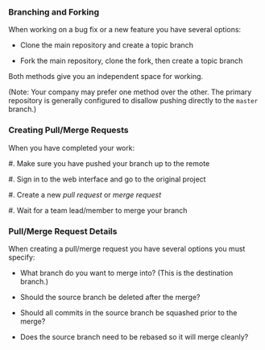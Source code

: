### Branching and Forking ###

When working on a bug fix or a new feature you have several options:

  * Clone the main repository and create a topic branch

  * Fork the main repository, clone the fork, then create a topic
    branch

Both methods give you an independent space for working.

(Note: Your company may prefer one method over the other.  The primary
repository is generally configured to disallow pushing directly to the
`master` branch.)

### Creating Pull/Merge Requests ###

When you have completed your work:

  #. Make sure you have pushed your branch up to the remote

  #. Sign in to the web interface and go to the original project

  #. Create a new *pull request* or *merge request*

  #. Wait for a team lead/member to merge your branch

### Pull/Merge Request Details ###

When creating a pull/merge request you have several options you must
specify:

  * What branch do you want to merge into? (This is the destination
    branch.)

  * Should the source branch be deleted after the merge?

  * Should all commits in the source branch be squashed prior to the
    merge?

  * Does the source branch need to be rebased so it will merge cleanly?
